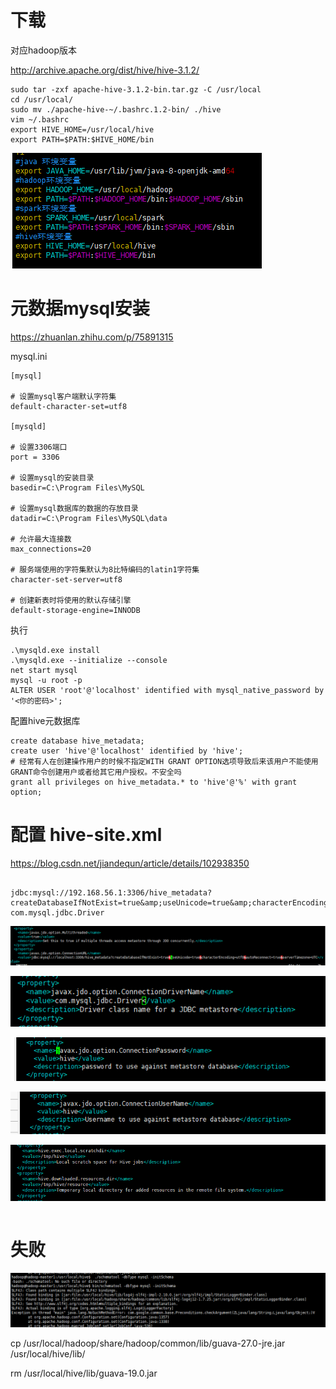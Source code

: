 # 下载

对应hadoop版本

http://archive.apache.org/dist/hive/hive-3.1.2/

~~~
sudo tar -zxf apache-hive-3.1.2-bin.tar.gz -C /usr/local
cd /usr/local/
sudo mv ./apache-hive-~/.bashrc.1.2-bin/ ./hive
vim ~/.bashrc
export HIVE_HOME=/usr/local/hive
export PATH=$PATH:$HIVE_HOME/bin
~~~

![1625063528446](img/1625063528446.png)

# 元数据mysql安装

https://zhuanlan.zhihu.com/p/75891315

mysql.ini

~~~
[mysql]

# 设置mysql客户端默认字符集
default-character-set=utf8

[mysqld]

# 设置3306端口
port = 3306

# 设置mysql的安装目录
basedir=C:\Program Files\MySQL

# 设置mysql数据库的数据的存放目录
datadir=C:\Program Files\MySQL\data

# 允许最大连接数
max_connections=20

# 服务端使用的字符集默认为8比特编码的latin1字符集
character-set-server=utf8

# 创建新表时将使用的默认存储引擎
default-storage-engine=INNODB
~~~

执行

~~~
.\mysqld.exe install
.\mysqld.exe --initialize --console 
net start mysql
mysql -u root -p
ALTER USER 'root'@'localhost' identified with mysql_native_password by '<你的密码>';

~~~

配置hive元数据库

~~~
create database hive_metadata;
create user 'hive'@'localhost' identified by 'hive';
# 经常有人在创建操作用户的时候不指定WITH GRANT OPTION选项导致后来该用户不能使用GRANT命令创建用户或者给其它用户授权。不安全吗
grant all privileges on hive_metadata.* to 'hive'@'%' with grant option;
~~~



# 配置 hive-site.xml

https://blog.csdn.net/jiandequn/article/details/102938350

~~~

jdbc:mysql://192.168.56.1:3306/hive_metadata?createDatabaseIfNotExist=true&amp;useUnicode=true&amp;characterEncoding=utf8&amp;autoReconnect=true&amp;serverTimezone=UTC
com.mysql.jdbc.Driver
~~~

![1625065281527](img/1625065281527.png)

![1625065319564](img/1625065319564.png)

![1625065336861](img/1625065336861.png)

![1625065364797](img/1625065364797.png)

![1625065489671](img/1625065489671.png)



~~~

~~~

# 失败

![1625066754607](img/1625066754607.png)

cp  /usr/local/hadoop/share/hadoop/common/lib/guava-27.0-jre.jar /usr/local/hive/lib/

rm /usr/local/hive/lib/guava-19.0.jar 